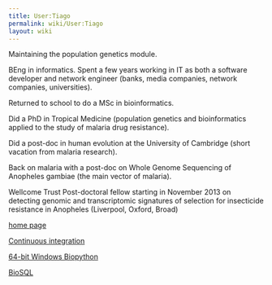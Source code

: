 ```yaml
---
title: User:Tiago
permalink: wiki/User:Tiago
layout: wiki
---
```


Maintaining the population genetics module.

BEng in informatics. Spent a few years working in IT as both a software
developer and network engineer (banks, media companies, network
companies, universities).

Returned to school to do a MSc in bioinformatics.

Did a PhD in Tropical Medicine (population genetics and bioinformatics
applied to the study of malaria drug resistance).

Did a post-doc in human evolution at the University of Cambridge (short
vacation from malaria research).

Back on malaria with a post-doc on Whole Genome Sequencing of Anopheles
gambiae (the main vector of malaria).

Wellcome Trust Post-doctoral fellow starting in November 2013 on
detecting genomic and transcriptomic signatures of selection for
insecticide resistance in Anopheles (Liverpool, Oxford, Broad)

[home page](http://tiago.org)

[Continuous integration](Continuous_integration "wikilink")

[64-bit Windows Biopython](64-bit_Windows_Biopython "wikilink")

[BioSQL](BioSQL "wikilink")
